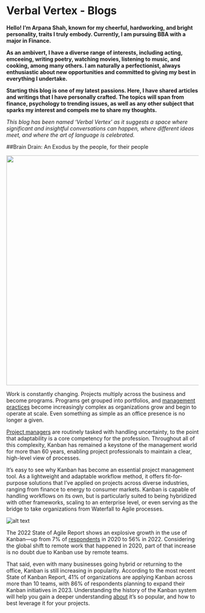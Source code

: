 # Verbal Vertex - Blogs

**Hello! I’m Arpana Shah, known for my cheerful, hardworking, and bright personality, traits I truly embody. Currently, I am pursuing BBA with a major in Finance.**

**As an ambivert, I have a diverse range of interests, including acting, emceeing, writing poetry, watching movies, listening to music, and cooking, among many others. I am naturally a perfectionist, always enthusiastic about new opportunities and committed to giving my best in everything I undertake.**

**Starting this blog is one of my latest passions. Here, I have shared articles and writings that I have personally crafted. The topics will span from finance, psychology to trending issues, as well as any other subject that sparks my interest and compels me to share my thoughts.**

*This blog has been named ‘Verbal Vertex’ as it suggests a space where significant and insightful conversations can happen, where different ideas meet, and where the art of language is celebrated.*

##Brain Drain: An Exodus by the people, for their people 

<img src="https://github.com/Arpanaaa/Arpanaaa.github.io/assets/159395386/2cabc091-888e-4ed5-a402-454f6c5391f9" width="1000" height="600">

Work is constantly changing. Projects multiply across the business and become programs. Programs get grouped into portfolios, and [management practices](https://www.toptal.com/project-managers/scaled-agile-framework/safe-best-practices) become increasingly complex as organizations grow and begin to operate at scale. Even something as simple as an office presence is no longer a given.

[Project managers](https://www.toptal.com/project-managers/freelance) are routinely tasked with handling uncertainty, to the point that adaptability is a core competency for the profession. Throughout all of this complexity, Kanban has remained a keystone of the management world for more than 60 years, enabling project professionals to maintain a clear, high-level view of processes.

It’s easy to see why Kanban has become an essential project management tool. As a lightweight and adaptable workflow method, it offers fit-for-purpose solutions that I’ve applied on projects across diverse industries, ranging from finance to energy to consumer markets. Kanban is capable of handling workflows on its own, but is particularly suited to being hybridized with other frameworks, scaling to an enterprise level, or even serving as the bridge to take organizations from Waterfall to Agile processes.

![alt text](https://assets.toptal.io/images?url=https%3A%2F%2Fbs-uploads.toptal.io%2Fblackfish-uploads%2Fpublic-files%2FUntitled-c1c5294701185de6bfc2ad3e915e4861.png)

The 2022 State of Agile Report shows an explosive growth in the use of Kanban—up from 7% of [respondents](https://arpanaaa.github.io/blogs) in 2020 to 56% in 2022. Considering the global shift to remote work that happened in 2020, part of that increase is no doubt due to Kanban use by remote teams.

That said, even with many businesses going hybrid or returning to the office, Kanban is still increasing in popularity. According to the most recent State of Kanban Report, 41% of organizations are applying Kanban across more than 10 teams, with 86% of respondents planning to expand their Kanban initiatives in 2023. Understanding the history of the Kanban system will help you gain a deeper understanding [about](https://arpanaaa.github.io/about) it’s so popular, and how to best leverage it for your projects.
